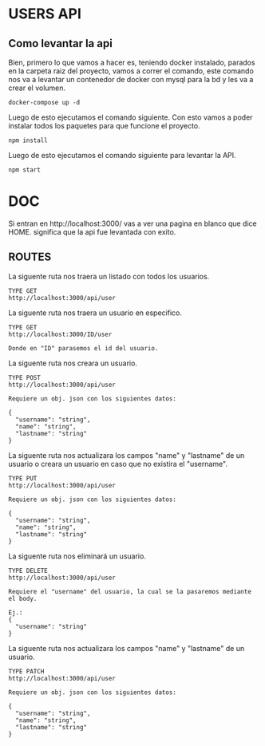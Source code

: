 # USERS API
## Como levantar la api
Bien, primero lo que vamos a hacer es, teniendo docker instalado, parados en la carpeta raiz del proyecto, vamos a correr el comando, este comando nos va a levantar un contenedor de docker con mysql para la bd y les va a crear el volumen.
```
docker-compose up -d
```

Luego de esto ejecutamos el comando siguiente. Con esto vamos a poder instalar todos los paquetes para que funcione el proyecto.
```
npm install
```

Luego de esto ejecutamos el comando siguiente para levantar la API.
```
npm start
```
# DOC

Si entran en http://localhost:3000/ vas a ver una pagina en blanco que dice HOME. significa que la api fue levantada con exito.

## ROUTES

La siguente ruta nos traera un listado con todos los usuarios.

```
TYPE GET
http://localhost:3000/api/user
```

La siguente ruta nos traera un usuario en especifico.

```
TYPE GET
http://localhost:3000/ID/user

Donde en "ID" parasemos el id del usuario.
```

La siguente ruta nos creara un usuario.

```
TYPE POST
http://localhost:3000/api/user

Requiere un obj. json con los siguientes datos:

{
  "username": "string",
  "name": "string",
  "lastname": "string"
}
```

La siguente ruta nos actualizara los campos "name" y "lastname" de un usuario o creara un usuario en caso que no existira el "username".

```
TYPE PUT
http://localhost:3000/api/user

Requiere un obj. json con los siguientes datos:

{
  "username": "string",
  "name": "string",
  "lastname": "string"
}
```

La siguente ruta nos eliminará un usuario.

```
TYPE DELETE
http://localhost:3000/api/user

Requiere el "username" del usuario, la cual se la pasaremos mediante el body.

Ej.:
{
  "username": "string"
}

```

La siguente ruta nos actualizara los campos "name" y "lastname" de un usuario.

```
TYPE PATCH
http://localhost:3000/api/user

Requiere un obj. json con los siguientes datos:

{
  "username": "string",
  "name": "string",
  "lastname": "string"
}
```
